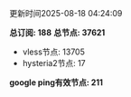 更新时间2025-08-18 04:24:09

**总订阅: 188**
**总节点: 37621**
- vless节点: 13705
- hysteria2节点: 17

**google ping有效节点: 211**
